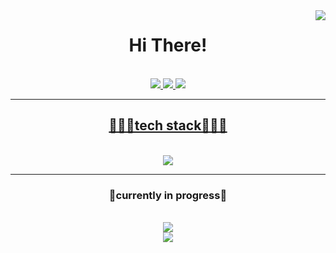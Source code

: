 <img align="right" src="https://visitor-badge.laobi.icu/badge?page_id=mompho.mompho"/>
<h1 align="center">Hi There!</h1>

<br/>

<div align="center">
  
</div>

<div align="center">
  <a href="mailto:mpho.khoza29@gmail.com">
    <img src="https://img.shields.io/badge/Gmail-333333?style=for-the-badge&logo=gmail&logoColor=red"/>
  </a>
  <a href="https://www.instagram.com/mphokhza/">
    <img src="https://img.shields.io/badge/Instagram-333333?style=for-the-badge&logo=instagram&logoColor=white"/>
  </a>
  <a href="https://www.linkedin.com/in/mpho-khoza-3a60512b7?utm_source=share&utm_campaign=share_via&utm_content=profile&utm_medium=ios_app
">
    <img src="https://img.shields.io/badge/LinkedIn-333333?style=for-the-badge&logo=linkedin&logoColor=red"/>

</div>

<hr/>

<h2 align="center"> 👩🏽‍💻tech stack👩🏽‍💻 </h2>
<br/>
<div align="center">
    <a href="https://skillicons.dev">
        <img src="https://skillicons.dev/icons?i=html,css" />
    </a>
<hr/>
<h3 align="center">👾currently in progress👾</h3>
<br/>
<div align="center">
    <a href="https://skillicons.dev">
        <img src="https://skillicons.dev/icons?i=javascript,php,wordpress,react" /> <br>
      <img src="https://skillicons.dev/icons?i=nextjs,nodejs"/>
    </a>
</div>
    
